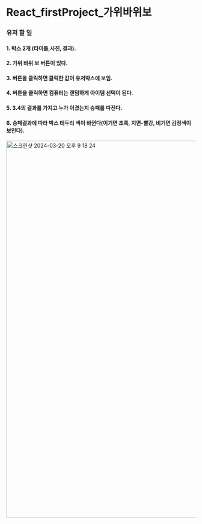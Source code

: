 # React_firstProject_가위바위보

### 유저 할 일
#### 1. 박스 2개 (타이틀,사진, 결과).
#### 2. 가위 바위 보 버튼이 있다.
#### 3. 버튼을 클릭하면 클릭한 값이 유저박스에 보임. 
#### 4. 버튼을 클릭하면 컴퓨터는 랜덤하게 아이템 선택이 된다.
#### 5. 3.4의 결과를 가지고 누가 이겼는지 승패를 따진다.
#### 6. 승패결과에 따라 박스 테두리 색이 바뀐다(이기면 초록, 지면-빨강, 비기면 감정색이 보인다).

<img width="1000" alt="스크린샷 2024-03-20 오후 9 18 24" src="https://github.com/EUNSOL0313/rockpaperscissor/assets/159598570/7206d307-1250-486a-b84c-81371e0e0ba8">
